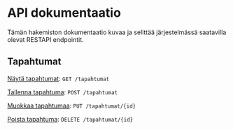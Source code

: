 # API dokumentaatio

Tämän hakemiston dokumentaatio kuvaa ja selittää järjestelmässä saatavilla olevat RESTAPI endpointit.

## Tapahtumat

[Näytä tapahtumat](/Dokumentit/API%20dokumentaatio/Tapahtumat/get.md): `GET /tapahtumat`

[Tallenna tapahtuma](/Dokumentit/API%20dokumentaatio/Tapahtumat/post.md): `POST /tapahtumat`

[Muokkaa tapahtumaa](/Dokumentit/API%20dokumentaatio/Tapahtumat/put.md): `PUT /tapahtumat/{id}`

[Poista tapahtuma](/Dokumentit/API%20dokumentaatio/Tapahtumat/delete.md): `DELETE /tapahtumat/{id}`